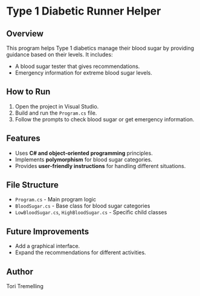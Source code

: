 # Type 1 Diabetic Runner Helper

## Overview
This program helps Type 1 diabetics manage their blood sugar by providing guidance based on their levels. It includes:
- A blood sugar tester that gives recommendations.
- Emergency information for extreme blood sugar levels.

## How to Run
1. Open the project in Visual Studio.
2. Build and run the `Program.cs` file.
3. Follow the prompts to check blood sugar or get emergency information.

## Features
- Uses **C# and object-oriented programming** principles.
- Implements **polymorphism** for blood sugar categories.
- Provides **user-friendly instructions** for handling different situations.

## File Structure
- `Program.cs` - Main program logic
- `BloodSugar.cs` - Base class for blood sugar categories
- `LowBloodSugar.cs`, `HighBloodSugar.cs` - Specific child classes

## Future Improvements
- Add a graphical interface.
- Expand the recommendations for different activities.

## Author
Tori Tremelling
